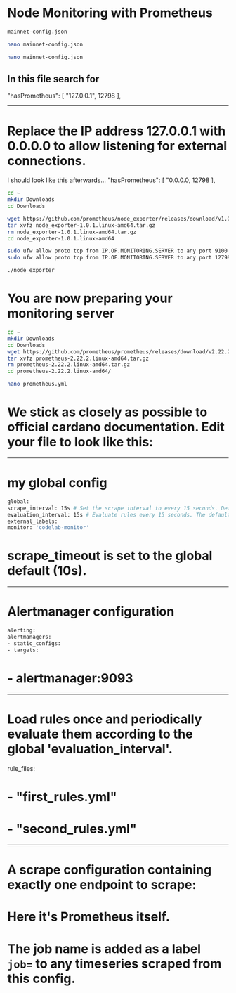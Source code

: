 # Node Monitoring with Prometheus

```bash
mainnet-config.json
```
```bash
nano mainnet-config.json
```
```bash
nano mainnet-config.json
```
## In this file search for
"hasPrometheus": [
"127.0.0.1",
12798
],
________________________________________________________________________________________________
# Replace the IP address 127.0.0.1 with 0.0.0.0 to allow listening for external connections.
I should look like this afterwards... 
"hasPrometheus": [
"0.0.0.0,
12798
],

```bash
cd ~
mkdir Downloads
cd Downloads
```
```bash
wget https://github.com/prometheus/node_exporter/releases/download/v1.0.1/node_exporter-1.0.1.linux-amd64.tar.gz
tar xvfz node_exporter-1.0.1.linux-amd64.tar.gz
rm node_exporter-1.0.1.linux-amd64.tar.gz
cd node_exporter-1.0.1.linux-amd64
```
```bash
sudo ufw allow proto tcp from IP.OF.MONITORING.SERVER to any port 9100
sudo ufw allow proto tcp from IP.OF.MONITORING.SERVER to any port 12798
```
```bash
./node_exporter
```
# You are now preparing your monitoring server
```bash
cd ~
mkdir Downloads
cd Downloads
wget https://github.com/prometheus/prometheus/releases/download/v2.22.2/prometheus-2.22.2.linux-amd64.tar.gz
tar xvfz prometheus-2.22.2.linux-amd64.tar.gz
rm prometheus-2.22.2.linux-amd64.tar.gz
cd prometheus-2.22.2.linux-amd64/
```
```bash
nano prometheus.yml

```
# We stick as closely as possible to official cardano documentation. Edit your file to look like this:
________________________________________________________________________________________________
# my global config
```bash
global:
scrape_interval: 15s # Set the scrape interval to every 15 seconds. Default is every 1 minute.
evaluation_interval: 15s # Evaluate rules every 15 seconds. The default is every 1 minute.
external_labels:
monitor: 'codelab-monitor'
```
# scrape_timeout is set to the global default (10s).
________________________________________________________________________________________________
# Alertmanager configuration
```bash
alerting:
alertmanagers:
- static_configs:
- targets:
```
# - alertmanager:9093
________________________________________________________________________________________________
# Load rules once and periodically evaluate them according to the global 'evaluation_interval'.
rule_files:
# - "first_rules.yml"
# - "second_rules.yml"
________________________________________________________________________________________________
# A scrape configuration containing exactly one endpoint to scrape:
# Here it's Prometheus itself.
# The job name is added as a label `job=` to any timeseries scraped from this config.
```bash

```
```bash

```
```bash

```
```bash

```
```bash

```





















































